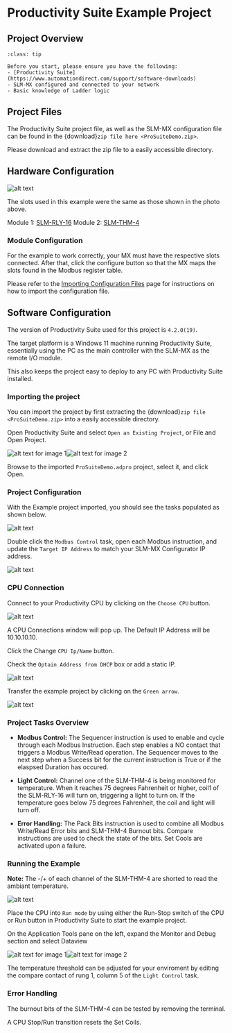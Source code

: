 # Productivity Suite Example Project

## **Project Overview**

```{admonition} Before you Start
:class: tip

Before you start, please ensure you have the following:
- [Productivity Suite](https://www.automationdirect.com/support/software-downloads)
- SLM-MX configured and connected to your network
- Basic knowledge of Ladder logic
```

## **Project Files**
The Productivity Suite project file, as well as the SLM-MX configuration file can be found in the {download}`zip file here <ProSuiteDemo.zip>`.

Please download and extract the zip file to a easily accessible directory.

## Hardware Configuration

![alt text](/images/example-projects/productivity/productivity-example-slots.png)

The slots used in this example were the same as those shown in the photo above.

Module 1: [SLM-RLY-16](/modules/discrete-output/SLM-RLY-16.md)
Module 2: [SLM-THM-4](/modules/analog-input/SLM-THM-4.md)

### Module Configuration
For the example to work correctly, your MX must have the respective slots connected. After that, click the configure button so that the MX maps the slots found in the Modbus register table.

Please refer to the [Importing Configuration Files](#import-config) page for instructions on how to import the configuration file.

## Software Configuration
The version of Productivity Suite used for this project is `4.2.0(19)`.

The target platform is a Windows 11 machine running Productivity Suite, essentially using the PC as the main controller with the SLM-MX as the remote I/O module. 

This also keeps the project easy to deploy to any PC with Productivity Suite installed.

### Importing the project
You can import the project by first extracting the {download}`zip file <ProSuiteDemo.zip>` into a easily accessible directory.

Open Productivity Suite and select `Open an Existing Project`, or File and Open Project.

![alt text for image 1](/images/example-projects/productivity/open-project.png)![alt text for image 2](/images/example-projects/productivity/open-project2.png)


Browse to the imported `ProSuiteDemo.adpro` project, select it, and click Open.

### **Project Configuration**

With the Example project imported, you should see the tasks populated as shown below.

![alt text](/images/example-projects/productivity/task-managment.png)

Double click the `Modbus Control` task, open each Modbus instruction, and update the `Target IP Address` to match your SLM-MX Configurator IP address.

![alt text](/images/example-projects/productivity/target-connection.png)


### CPU Connection

Connect to your Productivity CPU by clicking on the `Choose CPU` button.

![alt text](/images/example-projects/productivity/chooseCpu.png)

A CPU Connections window will pop up. The Default IP Address will be 10.10.10.10.

Click the Change `CPU Ip/Name` button. 

Check the `Optain Address from DHCP` box or add a static IP.

![alt text](/images/example-projects/productivity/connection.png)

Transfer the example project by clicking on the `Green arrow`.

![alt text](/images/example-projects/productivity/run-transfer.png)

### Project Tasks Overview

- **Modbus Control:** The Sequencer instruction is used to enable and cycle through each Modbus Instruction.  Each step enables a NO contact that triggers a Modbus Write/Read operation. The Sequencer moves to the next step when a Success bit for the current instruction is True or if the elaspsed Duration has occured. 

- **Light Control:** Channel one of the SLM-THM-4 is being monitored for temperature. When it reaches 75 degrees Fahrenheit or higher, coil1 of the SLM-RLY-16 will turn on, triggering a light to turn on. If the temperature goes below 75 degrees Fahrenheit, the coil and light will turn off.

- **Error Handling:** The Pack Bits instruction is used to combine all Modbus Write/Read Error bits and SLM-THM-4 Burnout bits. Compare instructions are used to check the state of the bits. Set Cools are activated upon a failure. 

### Running the Example

**Note:** The -/+ of each channel of the SLM-THM-4 are shorted to read the ambiant temperature.

![alt text](/images/example-projects/productivity/ch-shorted.png)

Place the CPU into `Run mode` by using either the Run-Stop switch of the CPU or Run button in Productivity Suite to start the example project.

On the Application Tools pane on the left, expand the Monitor and Debug section and select Dataview


![alt text for image 1](/images/example-projects/productivity/app-tools.png)![alt text for image 2](/images/example-projects/productivity/data-view.png)


The temperature threshold can be adjusted for your enviroment by editing the compare contact of rung 1, column 5 of the `Light Control` task.

### Error Handling 

The burnout bits of the SLM-THM-4 can be tested by removing the terminal.

A CPU Stop/Run transition resets the Set Coils.